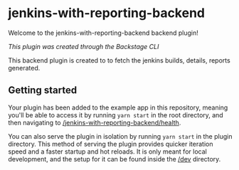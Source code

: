 # jenkins-with-reporting-backend

Welcome to the jenkins-with-reporting-backend backend plugin!

_This plugin was created through the Backstage CLI_

This backend plugin is created to to fetch the jenkins builds, details, reports generated.

## Getting started

Your plugin has been added to the example app in this repository, meaning you'll be able to access it by running `yarn
start` in the root directory, and then navigating to [/jenkins-with-reporting-backend/health](http://localhost:7007/api/jenkins-with-reporting-backend/health).

You can also serve the plugin in isolation by running `yarn start` in the plugin directory.
This method of serving the plugin provides quicker iteration speed and a faster startup and hot reloads.
It is only meant for local development, and the setup for it can be found inside the [/dev](./dev) directory.
